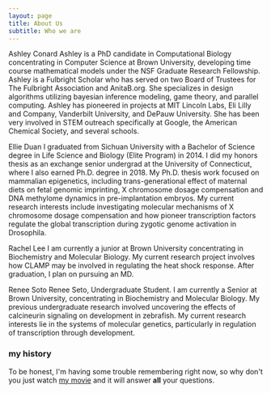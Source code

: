 ```yaml
---
layout: page
title: About Us
subtitle: Who we are
---
```


Ashley Conard
Ashley is a PhD candidate in Computational Biology concentrating in Computer Science at Brown University, developing time course mathematical models under the NSF Graduate Research Fellowship. Ashley is a Fulbright Scholar who has served on two Board of Trustees for The Fulbright Association and AnitaB.org. She specializes in design algorithms utilizing bayesian inference modeling, game theory, and parallel computing. Ashley has pioneered in projects at MIT Lincoln Labs, Eli Lilly and Company, Vanderbilt University, and DePauw University. She has been very involved in STEM outreach specifically at Google, the American Chemical Society, and several schools.

Ellie Duan
I graduated from Sichuan University with a Bachelor of Science degree in Life Science and Biology (Elite Program) in 2014. I did my honors thesis as an exchange senior undergrad at the University of Connecticut, where I also earned Ph.D. degree in 2018. My Ph.D. thesis work focused on mammalian epigenetics, including trans-generational effect of maternal diets on fetal genomic imprinting, X chromosome dosage compensation and DNA methylome dynamics in pre-implantation embryos. My current research interests include investigating molecular mechanisms of X chromosome dosage compensation and how pioneer transcription factors regulate the global transcription during zygotic genome activation in Drosophila. 

Rachel Lee
I am currently a junior at Brown University concentrating in Biochemistry and Molecular Biology. My current research project involves how CLAMP may be involved in regulating the heat shock response. After graduation, I plan on pursuing an MD.  

Renee Soto
Renee Seto, Undergraduate Student.  I am currently a Senior at Brown University, concentrating in Biochemistry and Molecular Biology.  My previous undergraduate research involved uncovering the effects of calcineurin signaling on development in zebrafish.  My current research interests lie in the systems of molecular genetics, particularly in regulation of transcription through development. 



### my history

To be honest, I'm having some trouble remembering right now, so why don't you just watch [my movie](https://en.wikipedia.org/wiki/The_Princess_Bride_%28film%29) and it will answer **all** your questions.
